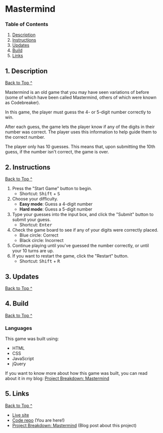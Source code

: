 # Mastermind

### Table of Contents
  1. [Description](#1-description)
  2. [Instructions](#2-instructions)
  3. [Updates](#3-updates)
  4. [Build](#4-build)
  5. [Links](#5-links)


## 1. Description
[Back to Top ^](#mastermind)

Mastermind is an old game that you may have seen variations of before (some of which have been called Mastermind, others of which were known as Codebreaker). 

In this game, the player must guess the 4- or 5-digit number correctly to win.

After each guess, the game lets the player know if any of the digits in their number was correct. The player uses this information to help guide them to the correct number.

The player only has 10 guesses. This means that, upon submitting the 10th guess, if the number isn't correct, the game is over.

## 2. Instructions
[Back to Top ^](#mastermind)

1. Press the "Start Game" button to begin.
    - Shortcut: <kbd>Shift</kbd> + <kbd>S</kbd>
2. Choose your difficulty.
    - **Easy mode**: Guess a 4-digit number
    - **Hard mode**: Guess a 5-digit number
3. Type your guesses into the input box, and click the "Submit" button to submit your guess.
    - Shortcut: <kbd>Enter</kbd>
4. Check the game board to see if any of your digits were correctly placed.
    - Blue circle: Correct
    - Black circle: Incorrect
5. Continue playing until you've guessed the number correctly, or until your 10 turns are up.
6. If you want to restart the game, click the "Restart" button.
    - Shortcut: <kbd>Shift</kbd> + <kbd>R</kbd>
## 3. Updates
[Back to Top ^](#mastermind)

## 4. Build
[Back to Top ^](#mastermind)

### Languages
This game was built using:
- HTML
- CSS
- JavaScript
- jQuery

If you want to know more about how this game was built, you can read about it in my blog: [Project Breakdown: Mastermind](https://risclover.github.io/)

## 5. Links
[Back to Top ^](#mastermind)

- [Live site](https://risclover.github.io/Mastermind)
- [Code repo](https://www.github.com/Risclover/Mastermind) (You are here!)
- [Project Breakdown: Mastermind](https://risclover.github.io/blog/Posts/) (Blog post about this project)